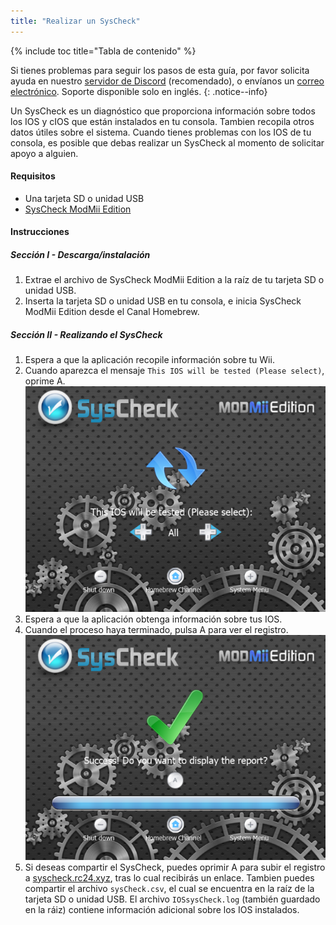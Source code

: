 ```yaml
---
title: "Realizar un SysCheck"
---
```


{% include toc title="Tabla de contenido" %}

Si tienes problemas para seguir los pasos de esta guía, por favor solicita ayuda en nuestro [servidor de Discord](https://discord.gg/rc24) (recomendado), o envíanos un [correo electrónico](mailto:support@riiconnect24.net). Soporte disponible solo en inglés.
{: .notice--info}

Un SysCheck es un diagnóstico que proporciona información sobre todos los IOS y cIOS que están instalados en tu consola. Tambien recopila otros datos útiles sobre el sistema. Cuando tienes problemas con los IOS de tu consola, es posible que debas realizar un SysCheck al momento de solicitar apoyo a alguien.

#### Requisitos

* Una tarjeta SD o unidad USB
* [SysCheck ModMii Edition](https://hbb1.oscwii.org/hbb/SysCheckME/SysCheckME.zip)

#### Instrucciones
##### Sección I - Descarga/instalación

1. Extrae el archivo de SysCheck ModMii Edition a la raíz de tu tarjeta SD o unidad USB.
2. Inserta la tarjeta SD o unidad USB en tu consola, e inicia SysCheck ModMii Edition desde el Canal Homebrew.

##### Sección II - Realizando el SysCheck

1. Espera a que la aplicación recopile información sobre tu Wii.
2. Cuando aparezca el mensaje `This IOS will be tested (Please select)`, oprime A.![Elegir un IOS para diagnosticar](/images/xfb1_n000562_640x480.png)
3. Espera a que la aplicación obtenga información sobre tus IOS.
4. Cuando el proceso haya terminado, pulsa A para ver el registro. ![SysCheck completado exitosamente](/images/xfb1_n000160_640x480.png)
5. Si deseas compartir el SysCheck, puedes oprimir A para subir el registro a [syscheck.rc24.xyz](http://syscheck.rc24.xyz/), tras lo cual recibirás un enlace. Tambien puedes compartir el archivo `sysCheck.csv`, el cual se encuentra en la raíz de la tarjeta SD o unidad USB. El archivo `IOSsysCheck.log` (también guardado en la ráiz) contiene información adicional sobre los IOS instalados.
